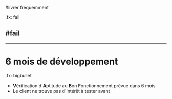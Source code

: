 #<span class="red">livrer</span> fréquemment

.fx: fail

## #fail



---

# 6 mois de développement

.fx: bigbullet

* **V**érification d'**A**ptitude au **B**on **F**onctionnement prévue dans 6 mois
* Le client ne trouve pas d'intérêt à tester avant

